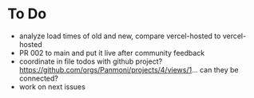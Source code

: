 # To Do

- analyze load times of old and new, compare vercel-hosted to vercel-hosted
- PR 002 to main and put it live after community feedback
- coordinate in file todos with github project? https://github.com/orgs/Panmoni/projects/4/views/1... can they be connected?
- work on next issues
